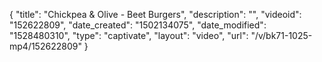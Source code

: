 {
    "title": "Chickpea & Olive - Beet Burgers",
    "description": "",
    "videoid": "152622809",
    "date_created": "1502134075",
    "date_modified": "1528480310",
    "type": "captivate",
    "layout": "video",
    "url": "\/v\/bk71-1025-mp4\/152622809"
}